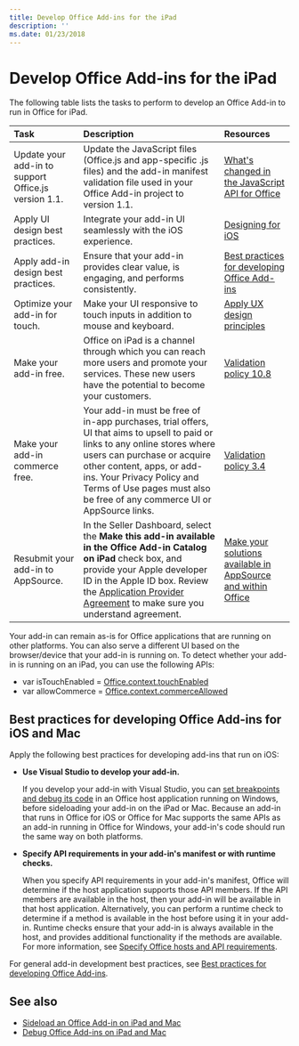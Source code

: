 ```yaml
---
title: Develop Office Add-ins for the iPad
description: ''
ms.date: 01/23/2018
---
```



# Develop Office Add-ins for the iPad


The following table lists the tasks to perform to develop an Office Add-in to run in Office for iPad.


|**Task**|**Description**|**Resources**|
|:-----|:-----|:-----|
|Update your add-in to support Office.js version 1.1.|Update the JavaScript files (Office.js and app-specific .js files) and the add-in manifest validation file used in your Office Add-in project to version 1.1.|[What's changed in the JavaScript API for Office](https://docs.microsoft.com/office/dev/add-ins/reference/what's-changed-in-the-javascript-api-for-office)|
|Apply UI design best practices.|Integrate your add-in UI seamlessly with the iOS experience.|[Designing for iOS](https://developer.apple.com/library/ios/documentation/UserExperience/Conceptual/MobileHIG/)|
|Apply add-in design best practices.|Ensure that your add-in provides clear value, is engaging, and performs consistently.|[Best practices for developing Office Add-ins](../concepts/add-in-development-best-practices.md)|
|Optimize your add-in for touch.|Make your UI responsive to touch inputs in addition to mouse and keyboard.|[Apply UX design principles](../concepts/add-in-development-best-practices.md#apply-ux-design-principles)|
|Make your add-in free.|Office on iPad is a channel through which you can reach more users and promote your services. These new users have the potential to become your customers.|[Validation policy 10.8](https://docs.microsoft.com/office/dev/store/validation-policies#10-apps-and-add-ins-utilize-supported-capabilities)|
|Make your add-in commerce free.|Your add-in must be free of in-app purchases, trial offers, UI that aims to upsell to paid or links to any online stores where users can purchase or acquire other content, apps, or add-ins. Your Privacy Policy and Terms of Use pages must also be free of any commerce UI or AppSource links.|[Validation policy 3.4](https://docs.microsoft.com/office/dev/store/validation-policies#3-apps-and-add-ins-can-sell-additional-features-or-content-through-purchases-within-the-app-or-add-in)|
|Resubmit your add-in to AppSource.|In the Seller Dashboard, select the **Make this add-in available in the Office Add-in Catalog on iPad** check box, and provide your Apple developer ID in the Apple ID box. Review the [Application Provider Agreement](https://sellerdashboard.microsoft.com/Assets/Content/Agreements/en-US/Office_Store_Seller_Agreement_20120927.htm) to make sure you understand agreement.|[Make your solutions available in AppSource and within Office](https://docs.microsoft.com/office/dev/store/submit-to-the-office-store)|

Your add-in can remain as-is for Office applications that are running on other platforms. You can also serve a different UI based on the browser/device that your add-in is running on. To detect whether your add-in is running on an iPad, you can use the following APIs:
- var isTouchEnabled = [Office.context.touchEnabled](https://docs.microsoft.com/javascript/api/office/office.context#touchenabled)
- var allowCommerce = [Office.context.commerceAllowed](https://docs.microsoft.com/javascript/api/office/office.context#commerceallowed)
    

## Best practices for developing Office Add-ins for iOS and Mac

Apply the following best practices for developing add-ins that run on iOS:


-  **Use Visual Studio to develop your add-in.**
    
    If you develop your add-in with Visual Studio, you can [set breakpoints and debug its code](../develop/create-and-debug-office-add-ins-in-visual-studio.md) in an Office host application running on Windows, before sideloading your add-in on the iPad or Mac. Because an add-in that runs in Office for iOS or Office for Mac supports the same APIs as an add-in running in Office for Windows, your add-in's code should run the same way on both platforms.
    
-  **Specify API requirements in your add-in's manifest or with runtime checks.**
    
    When you specify API requirements in your add-in's manifest, Office will determine if the host application supports those API members. If the API members are available in the host, then your add-in will be available in that host application. Alternatively, you can perform a runtime check to determine if a method is available in the host before using it in your add-in. Runtime checks ensure that your add-in is always available in the host, and provides additional functionality if the methods are available. For more information, see [Specify Office hosts and API requirements](specify-office-hosts-and-api-requirements.md).
    
For general add-in development best practices, see [Best practices for developing Office Add-ins](../concepts/add-in-development-best-practices.md).


## See also

- [Sideload an Office Add-in on iPad and Mac](../testing/sideload-an-office-add-in-on-ipad-and-mac.md)  
- [Debug Office Add-ins on iPad and Mac](../testing/debug-office-add-ins-on-ipad-and-mac.md)
    
